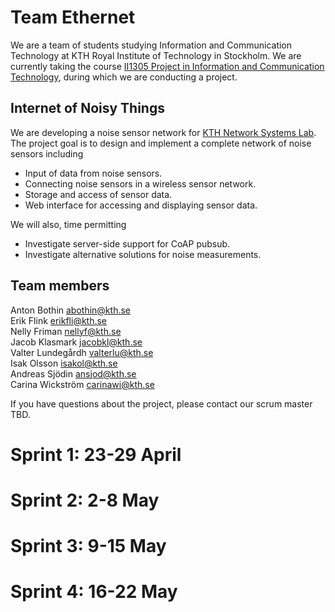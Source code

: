# Team Ethernet

We are a team of students studying Information and Communication Technology at KTH Royal Institute of Technology in Stockholm. 
We are currently taking the course [II1305 Project in Information and Communication Technology](https://www.kth.se/student/kurser/kurs/II1305), during which we are conducting a project.

## Internet of Noisy Things
We are developing a noise sensor network for [KTH Network Systems Lab](https://www.kth.se/cos/research/nslab).
The project goal is to design and implement a complete network of noise sensors including
- Input of data from noise sensors.
- Connecting noise sensors in a wireless sensor network.
- Storage and access of sensor data.
- Web interface for accessing and displaying sensor data.

We will also, time permitting
- Investigate server-side support for CoAP pubsub.
- Investigate alternative solutions for noise measurements.

## Team members
Anton Bothin abothin@kth.se  
Erik Flink erikfli@kth.se  
Nelly Friman nellyf@kth.se  
Jacob Klasmark jacobkl@kth.se  
Valter Lundegårdh valterlu@kth.se  
Isak Olsson isakol@kth.se  
Andreas Sjödin ansjod@kth.se  
Carina Wickström carinawi@kth.se  

If you have questions about the project, please contact our scrum master TBD.

# Sprint 1: 23-29 April

# Sprint 2: 2-8 May

# Sprint 3: 9-15 May

# Sprint 4: 16-22 May
